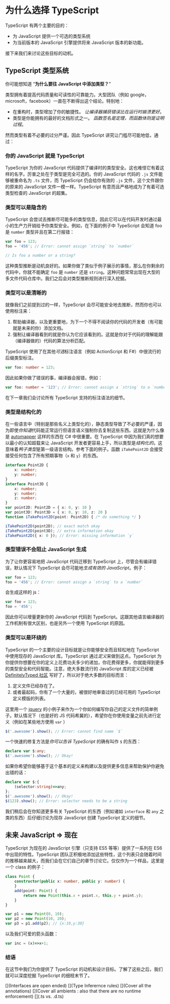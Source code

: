 # 为什么选择 TypeScript
TypeScript 有两个主要的目的：

* 为 JavaScript 提供一个可选的类型系统
* 为当前版本的 JavaScript 引擎提供将来 JavaScript 版本的新功能。

接下来我们来讨论这些目标的动机。

## TypeScript 类型系统

你可能想知道 “**为什么要往 JavaScript 中添加类型？**”

类型拥有着提高代码质量和可读性的可靠能力。大型团队（例如 google，microsoft，facebook）一直在不断得出这个结论。特别地：

* 在重构时，类型增加了你的敏捷性。 *让编译器捕获错误比在运行时崩溃更好*。
* 类型是你能拥有的最好的文档形式之一。 *函数签名是定理，而函数体则是证明过程*。

然而类型有着不必要的过分严谨。因此 TypeScript 讲究让门槛尽可能地低，通过：

### 你的 JavaScript 就是 TypeScript
TypeScript 为你的 JavaScript 代码提供了编译时的类型安全。这也难怪它有着这样的名字。厉害之处在于类型是完全可选的。你的 JavaScript 代码的 `.js` 文件能够被重命名为 `.ts` 文件，而 TypeScript 仍会给你有效的 `.js` 文件，这个文件跟你的原来的 JavaScript 文件一模一样。TypeScript 有意而且严格地成为了有着可选类型检查的 JavaScript 的超集。

### 类型可以是隐含的
TypeScript 会尝试去推断尽可能多的类型信息，因此它可以在代码开发时通过最小的生产力开销给予你类型安全。例如，在下面的例子中 TypeScript 会知道 foo 是 `number` 类型并且在第二行报错：

```ts
var foo = 123;
foo = '456'; // Error: cannot assign `string` to `number`

// Is foo a number or a string?
```
这种类型推断是动机良好的。如果你做了类似于例子展示的事情，那么在你剩余的代码中，你就不能确定 `foo` 是 `number` 还是 `string`。这种问题常常出现在大型的多文件代码仓库中。我们之后会对类型推断规则进行深入挖掘。

### 类型可以是清晰的
就像我们之前提到过的一样，TypeScript 会尽可能安全地去推断，然而你也可以使用标注来：

1. 帮助编译器，以及更重要地，为下一个不得不阅读你的代码的开发者（有可能就是未来的你）添加文档。
2. 强制让编译器看到的就是你认为它应该看到的。这就是你对于代码的理解能跟（编译器做的）代码的算法分析匹配。

TypeScript 使用了在其他*可选*标注语言（例如 ActionScript 和 F#）中很流行的后缀类型标注。

```ts
var foo: number = 123;
```
因此如果你做了错误的事，编译器会报错，例如：

```ts
var foo: number = '123'; // Error: cannot assign a `string` to a `number`
```

在下一章我们会讨论所有 TypeScript 支持的标注语法的细节。

### 类型是结构化的
在一些语言中（特别是那些名义上类型化的），静态类型导致了不必要的严谨，因为即使*你知道*代码能正常运行但语言语义强制你去复制这些东西。这就是为什么像是 [automapper](http://automapper.org/) 这样的东西在 C# 中很重要。在 TypeScript 中因为我们真的想要以最小的认知超载来让 JavaScript 开发者更容易上手，所以类型是*结构化的*。这意味着*鸭子类型*是第一级语言结构。参考下面的例子。函数 `iTakePoint2D` 会接受接受任何包含了所有预期事物（`x` 和 `y`）的东西。

```ts
interface Point2D {
    x: number;
    y: number;
}
interface Point3D {
    x: number;
    y: number;
    z: number;
}
var point2D: Point2D = { x: 0, y: 10 }
var point3D: Point3D = { x: 0, y: 10, z: 20 }
function iTakePoint2D(point: Point2D) { /* do something */ }

iTakePoint2D(point2D); // exact match okay
iTakePoint2D(point3D); // extra information okay
iTakePoint2D({ x: 0 }); // Error: missing information `y`
```

### 类型错误不会阻止 JavaScript 生成
为了让你更容易地把 JavaScript 代码迁移到 TypeScript 上，尽管会有编译错误，默认情况下  TypeScript 会尽可能地*生成有效的 JavaScript*。例子：

```ts
var foo = 123;
foo = '456'; // Error: cannot assign a `string` to a `number`
```

会生成这样的 js：

```ts
var foo = 123;
foo = '456';
```

因此你可以增量更新你的 JavaScript 代码到 TypeScript。这跟其他语言编译器的工作机制有很大区别，也是另外一个使用 TypeScript 的原因。

### 类型可以是环绕的
TypeScript 的一个主要的设计目标就是让你能够安全而且轻松地在 TypeScript 中使用现存的 JavaScript 库。TypeScript 通过*定义*来做到这点。TypeScript 为你提供你想要在你的定义上花费功夫多少的递加，你花费得更多，你就能得到更多的类型安全和代码智能。注意，绝大多数流行的 JavaScript 库的定义已经被 [DefinitelyTyped 社区](https://github.com/borisyankov/DefinitelyTyped) 写好了，所以对于绝大多数的目标而言：

1. 定义文件已经存在了。
2. 或者最起码，你有了一个大量的，被很好地审查过的已经可用的 TypeScript 定义模版的列表。

这里用一个 [jquery](https://jquery.com/) 的小例子来作为一个你如何编写你自己的定义文件的简单例子。默认情况下（也是好的 JS 代码希冀的），希望你在你使用变量之前先进行定义（例如在某些地方使用 `var` ）

```ts
$('.awesome').show(); // Error: cannot find name `$`
```

一个快速的修复方法是*你可以告诉 TypeScript* 的确有叫作 `$` 的东西：

```ts
declare var $:any;
$('.awesome').show(); // Okay!
```

如果你希望你能够基于这个基本的定义来构建以及提供更多信息来帮助保护你避免出错的话：

```ts
declare var $:{
    (selector:string)=>any;
};
$('.awesome').show(); // Okay!
$(123).show(); // Error: selector needs to be a string
```

我们稍后会在你知道更多有关 TypeScript 的东西（例如诸如 `interface` 和 `any` 之类的东西）后仔细讨论为现存 JavaScript 创建 TypeScript 定义的细节。

## 未来 JavaScript => 现在
TypeScript 为现在的 JavaScript 引擎（只支持 ES5 等等）提供了一系列在 ES6 中出现的特性。TypeScript 团队正积极地添加这些特性，这个列表只会随着时间的推移越来越大，而我们会在它们自己的章节讨论它。仅仅作为一个样品，这里是一个 class 的例子：

```ts
class Point {
    constructor(public x: number, public y: number) {
    }
    add(point: Point) {
        return new Point(this.x + point.x, this.y + point.y);
    }
}

var p1 = new Point(0, 10);
var p2 = new Point(10, 20);
var p3 = p1.add(p2); // {x:10,y:30}
```

以及我们可爱的箭头函数：

```ts
var inc = (x)=>x+1;
```

### 结语
在这节中我们为你提供了 TypeScript 的动机和设计目标。了解了这些之后，我们就可以深度挖掘 TypeScript 的细枝末节了。

[](Interfaces are open ended)
[](Type Inferernce rules)
[](Cover all the annotations)
[](Cover all ambients : also that there are no runtime enforcement)
[](.ts vs. .d.ts)